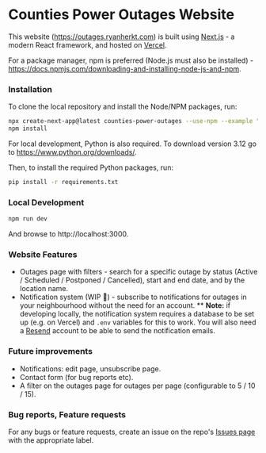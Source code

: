 # Counties Power Outages Website

This website (https://outages.ryanherkt.com) is built using [Next.js](https://nextjs.org/) - a modern React framework, and hosted on [Vercel](https://vercel.com/).

For a package manager, npm is preferred (Node.js must also be installed) - https://docs.npmjs.com/downloading-and-installing-node-js-and-npm.

### Installation

To clone the local repository and install the Node/NPM packages, run:

```bash
npx create-next-app@latest counties-power-outages --use-npm --example "https://github.com/ryanherkt3/counties-power-outages/tree/main"
npm install
```

For local development, Python is also required. To download version 3.12 go to https://www.python.org/downloads/.

Then, to install the required Python packages, run:

```bash
pip install -r requirements.txt
```

### Local Development

```bash
npm run dev
```

And browse to http://localhost:3000.

### Website Features

* Outages page with filters - search for a specific outage by status (Active / Scheduled / Postponed / Cancelled), start and end date, and by the location name.
* Notification system (WIP 🔧) - subscribe to notifications for outages in your neighbourhood without the need for an account.
** **Note:** if developing locally, the notification system requires a database to be set up (e.g. on Vercel) and `.env` variables for this to work. You will also need a [Resend](https://resend.com/) account to be able to send the notification emails.

### Future improvements

* Notifications: edit page, unsubscribe page.
* Contact form (for bug reports etc).
* A filter on the outages page for outages per page (configurable to 5 / 10 / 15).

### Bug reports, Feature requests

For any bugs or feature requests, create an issue on the repo's [Issues page](https://github.com/ryanherkt3/counties-power-outages/issues) with the appropriate label.